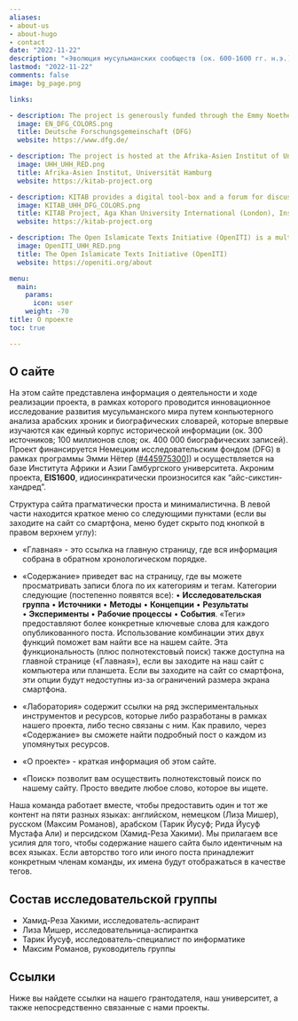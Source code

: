 ```yaml
---
aliases:
- about-us
- about-hugo
- contact
date: "2022-11-22"
description: "«Эволюция мусульманских сообществ (ок. 600-1600 гг. н.э.): через алгоритмический анализ к социальной истории»"
lastmod: "2022-11-22"
comments: false
image: bg_page.png

links:

- description: The project is generously funded through the Emmy Noether Program of the German Research Foundation.
  image: EN_DFG_COLORS.png
  title: Deutsche Forschungsgemeinschaft (DFG)
  website: https://www.dfg.de/

- description: The project is hosted at the Afrika-Asien Institut of Universität Hamburg, Hamburg, Germany
  image: UHH_UHH_RED.png
  title: Afrika-Asien Institut, Universität Hamburg
  website: https://kitab-project.org

- description: KITAB provides a digital tool-box and a forum for discussions about Arabic texts. We wish to empower users to explore Arabic texts in completely new ways and to expand the frontiers of knowledge about one of the world’s largest and most complex textual traditions.
  image: KITAB_UHH_DFG_COLORS.png
  title: KITAB Project, Aga Khan University International (London), Institute for the Study of Muslim Civilisations
  website: https://kitab-project.org

- description: The Open Islamicate Texts Initiative (OpenITI) is a multi-institutional effort led by researchers at the Aga Khan University’s Institute for the Study of Muslim Civilisations in London, Roshan Institute for Persian Studies at the University of Maryland, College Park, and Universität Hamburg that aims to develop the digital infrastructure for the study of Islamicate cultures.
  image: OpenITI_UHH_RED.png
  title: The Open Islamicate Texts Initiative (OpenITI)
  website: https://openiti.org/about

menu:
  main:
    params:
      icon: user
    weight: -70
title: О проекте
toc: true

---
```


## О сайте

На этом сайте представлена информация о деятельности и ходе реализации проекта, в рамках которого проводится инновационное исследование развития мусульманского мира путем конпьютерного анализа арабских хроник и биографических словарей, которые впервые изучаются как единый корпус исторической информации (ок. 300 источников; 100 миллионов слов; ок. 400 000 биографических записей). Проект финансируется Немецким исследовательским фондом (DFG) в рамках программы Эмми Нётер ([#445975300](https://gepris.dfg.de/gepris/projekt/445975300?language=en)]) и осуществляется на базе Института Африки и Азии Гамбургского университета. Акроним проекта, **EIS1600**, идиосинкратически произносится как “айс-сикстин-хандред”.

Структура сайта прагматически проста и минималистична. В левой части находится краткое меню со следующими пунктами (если вы заходите на сайт со смартфона, меню будет скрыто под кнопкой в правом верхнем углу):

- «Главная» - это ссылка на главную страницу, где вся информация собрана в обратном хронологическом порядке.

- «Содержание» приведет вас на страницу, где вы можете просматривать записи блога по их категориям и тегам. Категории следующие (постепенно появятся все): • **Исследовательская группа** • **Источники** • **Методы** • **Концепции** • **Результаты** • **Эксперименты** • **Рабочие процессы** • **События**. «Теги» предоставляют более конкретные ключевые слова для каждого опубликованного поста. Использование комбинации этих двух функций поможет вам найти все на нашем сайте. Эта функциональность (плюс полнотекстовый поиск) также доступна на главной странице («Главная»), если вы заходите на наш сайт с компьютера или планшета. Если вы заходите на сайт со смартфона, эти опции будут недоступны из-за ограничений размера экрана смартфона.

- «Лаборатория» содержит ссылки на ряд экспериментальных инструментов и ресурсов, которые либо разработаны в рамках нашего проекта, либо тесно связаны с ним. Как правило, через «Содержание» вы сможете найти подробный пост о каждом из упомянутых ресурсов.

- «О проекте» - краткая информация об этом сайте.

- «Поиск» позволит вам осуществить полнотекстовый поиск по нашему сайту. Просто введите любое слово, которое вы ищете.

Наша команда работает вместе, чтобы предоставить один и тот же контент на пяти разных языках: английском, немецком (Лиза Мишер), русском (Максим Романов), арабском (Тарик Йусуф; Рида Йусуф Мустафа Али) и персидском (Хамид-Реза Хакими). Мы прилагаем все усилия для того, чтобы содержание нашего сайта было идентичным на всех языках. Если авторство того или иного поста принадлежит конкретным членам команды, их имена будут отображаться в качестве тегов.

## Состав исследовательской группы

- Хамид-Реза Хакими, исследователь-аспирант
- Лиза Мишер, исследовательница-аспирантка
- Тарик Йусуф, исследователь-специалист по информатике
- Максим Романов, руководитель группы

## Ссылки

Ниже вы найдете ссылки на нашего грантодателя, наш университет, а также непосредственно связанные с нами проекты.